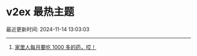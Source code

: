 # v2ex 最热主题

最近更新时间: 2024-11-14 13:03:03

--- 
1. [家里人每月要吃 1000 多的药，哎！](https://www.v2ex.com/t/1089385) 
